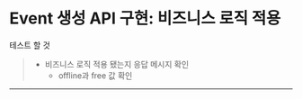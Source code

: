 # Event 생성 API 구현: 비즈니스 로직 적용

테스트 할 것

> * 비즈니스 로직 적용 됐는지 응답 메시지 확인
>   * offline과 free 값 확인

---





